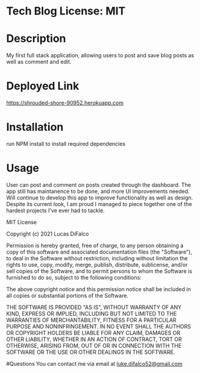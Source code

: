 # Tech Blog License: MIT

# Description
My first full stack application, allowing users to post and save blog posts as well as comment and edit.



# Deployed Link
https://shrouded-shore-90952.herokuapp.com


# Installation
run NPM install to install required dependencies

# Usage

User can post and comment on posts created through the dashboard.  The app still has maintanence to be done, and more UI improvements needed.  Will continue to develop this app to improve functionality as well as design.  Despite its current look, I am proud I managed to piece together one of the hardest projects I've ever had to tackle.

MIT License

Copyright (c) 2021 Lucas DiFalco

Permission is hereby granted, free of charge, to any person obtaining a copy
of this software and associated documentation files (the "Software"), to deal
in the Software without restriction, including without limitation the rights
to use, copy, modify, merge, publish, distribute, sublicense, and/or sell
copies of the Software, and to permit persons to whom the Software is
furnished to do so, subject to the following conditions:

The above copyright notice and this permission notice shall be included in all
copies or substantial portions of the Software.

THE SOFTWARE IS PROVIDED "AS IS", WITHOUT WARRANTY OF ANY KIND, EXPRESS OR
IMPLIED, INCLUDING BUT NOT LIMITED TO THE WARRANTIES OF MERCHANTABILITY,
FITNESS FOR A PARTICULAR PURPOSE AND NONINFRINGEMENT. IN NO EVENT SHALL THE
AUTHORS OR COPYRIGHT HOLDERS BE LIABLE FOR ANY CLAIM, DAMAGES OR OTHER
LIABILITY, WHETHER IN AN ACTION OF CONTRACT, TORT OR OTHERWISE, ARISING FROM,
OUT OF OR IN CONNECTION WITH THE SOFTWARE OR THE USE OR OTHER DEALINGS IN THE
SOFTWARE.


#Questions
You can contact me via email at
luke.difalco52@gmail.com
